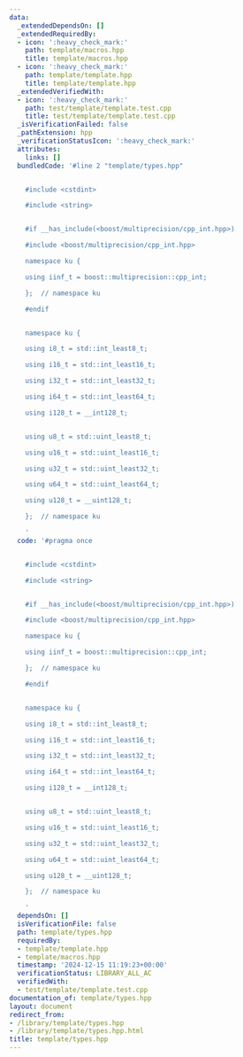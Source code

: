 ```yaml
---
data:
  _extendedDependsOn: []
  _extendedRequiredBy:
  - icon: ':heavy_check_mark:'
    path: template/macros.hpp
    title: template/macros.hpp
  - icon: ':heavy_check_mark:'
    path: template/template.hpp
    title: template/template.hpp
  _extendedVerifiedWith:
  - icon: ':heavy_check_mark:'
    path: test/template/template.test.cpp
    title: test/template/template.test.cpp
  _isVerificationFailed: false
  _pathExtension: hpp
  _verificationStatusIcon: ':heavy_check_mark:'
  attributes:
    links: []
  bundledCode: '#line 2 "template/types.hpp"


    #include <cstdint>

    #include <string>


    #if __has_include(<boost/multiprecision/cpp_int.hpp>)

    #include <boost/multiprecision/cpp_int.hpp>

    namespace ku {

    using iinf_t = boost::multiprecision::cpp_int;

    };  // namespace ku

    #endif


    namespace ku {

    using i8_t = std::int_least8_t;

    using i16_t = std::int_least16_t;

    using i32_t = std::int_least32_t;

    using i64_t = std::int_least64_t;

    using i128_t = __int128_t;


    using u8_t = std::uint_least8_t;

    using u16_t = std::uint_least16_t;

    using u32_t = std::uint_least32_t;

    using u64_t = std::uint_least64_t;

    using u128_t = __uint128_t;

    };  // namespace ku

    '
  code: '#pragma once


    #include <cstdint>

    #include <string>


    #if __has_include(<boost/multiprecision/cpp_int.hpp>)

    #include <boost/multiprecision/cpp_int.hpp>

    namespace ku {

    using iinf_t = boost::multiprecision::cpp_int;

    };  // namespace ku

    #endif


    namespace ku {

    using i8_t = std::int_least8_t;

    using i16_t = std::int_least16_t;

    using i32_t = std::int_least32_t;

    using i64_t = std::int_least64_t;

    using i128_t = __int128_t;


    using u8_t = std::uint_least8_t;

    using u16_t = std::uint_least16_t;

    using u32_t = std::uint_least32_t;

    using u64_t = std::uint_least64_t;

    using u128_t = __uint128_t;

    };  // namespace ku

    '
  dependsOn: []
  isVerificationFile: false
  path: template/types.hpp
  requiredBy:
  - template/template.hpp
  - template/macros.hpp
  timestamp: '2024-12-15 11:19:23+00:00'
  verificationStatus: LIBRARY_ALL_AC
  verifiedWith:
  - test/template/template.test.cpp
documentation_of: template/types.hpp
layout: document
redirect_from:
- /library/template/types.hpp
- /library/template/types.hpp.html
title: template/types.hpp
---
```

